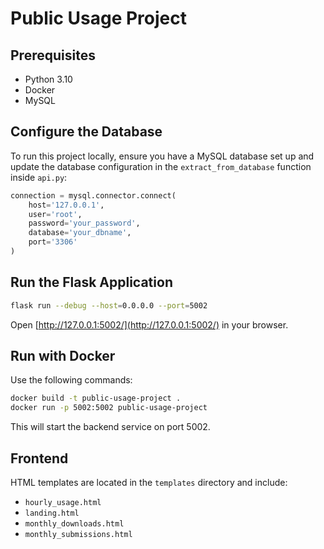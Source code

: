 # Public Usage Project

## Prerequisites

- Python 3.10
- Docker
- MySQL 

## Configure the Database
To run this project locally, ensure you have a MySQL database set up and update the database configuration in the `extract_from_database` function inside `api.py`:

```python
connection = mysql.connector.connect(
    host='127.0.0.1',
    user='root',
    password='your_password',
    database='your_dbname',
    port='3306'
)
```

## Run the Flask Application

```sh
flask run --debug --host=0.0.0.0 --port=5002
```

Open [http://127.0.0.1:5002/](http://127.0.0.1:5002/) in your browser.

## Run with Docker 
Use the following commands:

```sh
docker build -t public-usage-project .
docker run -p 5002:5002 public-usage-project
```

This will start the backend service on port 5002.

## Frontend

HTML templates are located in the `templates` directory and include:
- `hourly_usage.html`
- `landing.html`
- `monthly_downloads.html`
- `monthly_submissions.html`
